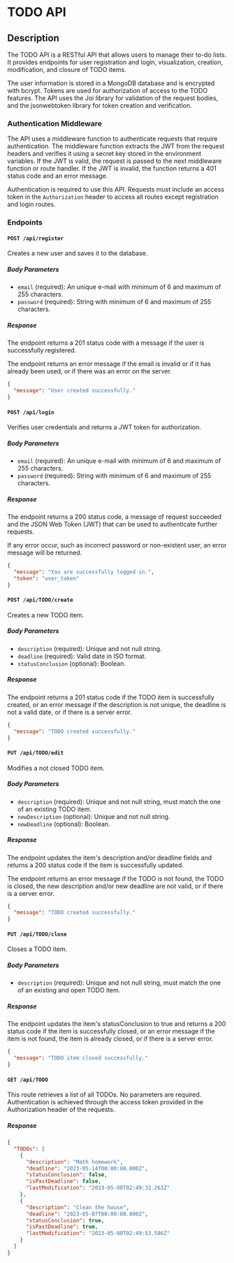 # TODO API

## Description

The TODO API is a RESTful API that allows users to manage their to-do lists. It provides endpoints for user registration and login, visualization, creation, modification, and closure of TODO items.

The user information is stored in a MongoDB database and is encrypted with bcrypt. Tokens are used for authorization of access to the TODO features. The API uses the Joi library for validation of the request bodies, and the jsonwebtoken library for token creation and verification.

### Authentication Middleware

The API uses a middleware function to authenticate requests that require authentication. The middleware function extracts the JWT from the request headers and verifies it using a secret key stored in the environment variables. If the JWT is valid, the request is passed to the next middleware function or route handler. If the JWT is invalid, the function returns a 401 status code and an error message.

Authentication is required to use this API. Requests must include an access token in the `Authorization` header to access all routes except registration and login routes.

### Endpoints

#### `POST /api/register`

Creates a new user and saves it to the database.

##### Body Parameters

- `email` (required): An unique e-mail with minimum of 6 and maximum of 255 characters.
- `password` (required): String with minimum of 6 and maximum of 255 characters.

##### Response

The endpoint returns a 201 status code with a message if the user is successfully registered.

The endpoint returns an error message if the email is invalid or if it has already been used, or if there was an error on the server.

```json
{
  "message": "User created successfully."
}
```

#### `POST /api/login`

Verifies user credentials and returns a JWT token for authorization.

##### Body Parameters

- `email` (required): An unique e-mail with minimum of 6 and maximum of 255 characters.
- `password` (required): String with minimum of 6 and maximum of 255 characters.

##### Response

The endpoint returns a 200 status code, a message of request succeeded and the JSON Web Token (JWT) that can be used to authenticate further requests.

If any error occur, such as incorrect password or non-existent user, an error message will be returned.

```json
{
  "message": "You are successfully logged in.",
  "token": "user_token"
}
```

#### `POST /api/TODO/create`

Creates a new TODO item.

##### Body Parameters

- `description` (required): Unique and not null string.
- `deadline` (required): Valid date in ISO format.
- `statusConclusion` (optional): Boolean.

##### Response

The endpoint returns a 201 status code if the TODO item is successfully created, or an error message if the description is not unique, the deadline is not a valid date, or if there is a server error.

```json
{
  "message": "TODO created successfully."
}
```

#### `PUT /api/TODO/edit`

Modifies a not closed TODO item.

##### Body Parameters

- `description` (required): Unique and not null string, must match the one of an existing TODO item.
- `newDescription` (optional): Unique and not null string.
- `newDeadline` (optional): Boolean.

##### Response

The endpoint updates the item's description and/or deadline fields and returns a 200 status code if the item is successfully updated.

The endpoint returns an error message if the TODO is not found, the TODO is closed, the new description and/or new deadline are not valid, or if there is a server error.

```json
{
  "message": "TODO created successfully."
}
```

#### `PUT /api/TODO/close`

Closes a TODO item.

##### Body Parameters

- `description` (required): Unique and not null string, must match the one of an existing and open TODO item.

##### Response

The endpoint updates the item's statusConclusion to true and returns a 200 status code if the item is successfully closed, or an error message if the item is not found, the item is already closed, or if there is a server error.

```json
{
  "message": "TODO item closed successfully."
}
```

#### `GET /api/TODO`

This route retrieves a list of all TODOs. No parameters are required. Authentication is achieved through the access token provided in the Authorization header of the requests.

##### Response

```json
{
  "TODOs": [
    {
      "description": "Math homework",
      "deadline": "2023-05-14T00:00:00.000Z",
      "statusConclusion": false,
      "isPastDeadline": false,
      "lastModification": "2023-05-08T02:49:32.263Z"
    },
    {
      "description": "Clean the house",
      "deadline": "2023-05-07T00:00:00.000Z",
      "statusConclusion": true,
      "isPastDeadline": true,
      "lastModification": "2023-05-08T02:49:53.586Z"
    }
  ]
}
